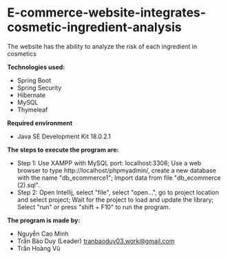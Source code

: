 # E-commerce-website-integrates-cosmetic-ingredient-analysis
The website has the ability to analyze the risk of each ingredient in cosmetics

**Technologies used:**
- Spring Boot
- Spring Security
- Hibernate
- MySQL
- Thymeleaf

**Required environment**
- Java SE Development Kit 18.0.2.1

**The steps to execute the program are:**
- Step 1: Use XAMPP with MySQL port: localhost:3306;
          Use a web browser to type http://localhost/phpmyadmin/, create a new database with the name "db_ecommerce1";
          Import data from file "db_ecommerce (2).sql".
- Step 2: Open Intellij, select "file", select "open...", go to project location and select project;
          Wait for the project to load and update the library;
          Select "run" or press "shift + F10" to run the program.

**The program is made by:**
- Nguyễn Cao Minh
- Trần Bảo Duy (Leader) tranbaoduy03.work@gmail.com
- Trần Hoàng Vũ

